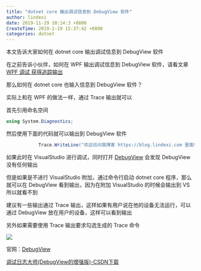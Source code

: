 ```yaml
---
title: "dotnet core 输出调试信息到 DebugView 软件"
author: lindexi
date: 2019-11-29 10:14:3 +0800
CreateTime: 2019-2-19 15:37:42 +0800
categories: dotnet
---
```


本文告诉大家如何在 dotnet core 输出调试信息到 DebugView 软件

<!--more-->



在之前告诉小伙伴，如何在 WPF 输出调试信息到 DebugView 软件，请看文章 [WPF 调试 获得追踪输出](https://blog.lindexi.com/post/WPF-%E8%B0%83%E8%AF%95-%E8%8E%B7%E5%BE%97%E8%BF%BD%E8%B8%AA%E8%BE%93%E5%87%BA.html )

那么如何在 dotnet core 也输入信息到 DebugView 软件？

实际上和在 WPF 的做法一样，通过 Trace 输出就可以

首先引用命名空间

```csharp
using System.Diagnostics;

```

然后使用下面的代码就可以输出到 DebugView 软件

```csharp
            Trace.WriteLine("欢迎访问我博客 https://blog.lindexi.com 里面有大量 UWP WPF 博客");

```

如果此时在 VisualStudio 进行调试，同时打开 [DebugView](https://docs.microsoft.com/en-us/sysinternals/downloads/debugview ) 会发现 DebugView 没有任何输出

但是如果是不进行 VisualStudio 附加，通过命令行启动 dotnet core 程序，那么就可以在 DebugView 看到输出，因为在附加 VisualStudio 的时候会输出到 VS 所以就看不到

建议有一些输出通过 Trace 输出，这样如果有用户说在他的设备无法运行，可以通过 DebugView 放在用户的设备，这样可以看到输出

另外如果需要使用 Trace 输出要求勾选生成的 Trace 命令

![](http://image.acmx.xyz/lindexi%2F201851615734398.jpg)

官网：[DebugView](https://docs.microsoft.com/en-us/sysinternals/downloads/debugview )

[调试日志大师(DebugView的增强版)-CSDN下载](https://download.csdn.net/download/wg_duan/943900 )


